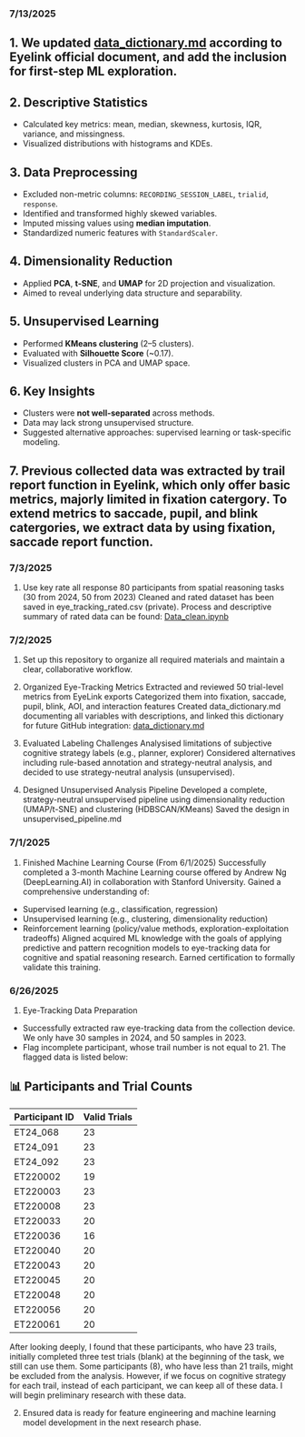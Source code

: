 ### 7/13/2025
## 1. We updated [data_dictionary.md](../data/data_dictionary.md) according to Eyelink official document, and add the inclusion for first-step ML exploration.
## 2. Descriptive Statistics
- Calculated key metrics: mean, median, skewness, kurtosis, IQR, variance, and missingness.
- Visualized distributions with histograms and KDEs.

## 3. Data Preprocessing
- Excluded non-metric columns: `RECORDING_SESSION_LABEL`, `trialid`, `response`.
- Identified and transformed highly skewed variables.
- Imputed missing values using **median imputation**.
- Standardized numeric features with `StandardScaler`.

## 4. Dimensionality Reduction
- Applied **PCA**, **t-SNE**, and **UMAP** for 2D projection and visualization.
- Aimed to reveal underlying data structure and separability.

## 5. Unsupervised Learning
- Performed **KMeans clustering** (2–5 clusters).
- Evaluated with **Silhouette Score** (~0.17).
- Visualized clusters in PCA and UMAP space.

## 6. Key Insights
- Clusters were **not well-separated** across methods.
- Data may lack strong unsupervised structure.
- Suggested alternative approaches: supervised learning or task-specific modeling.

## 7. Previous collected data was extracted by trail report function in Eyelink, which only offer basic metrics, majorly limited in fixation catergory. To extend metrics to saccade, pupil, and blink catergories, we extract data by using fixation, saccade report function.
   

### 7/3/2025
1. Use key rate all response
  80 participants from spatial reasoning tasks (30 from 2024, 50 from 2023)
  Cleaned and rated dataset has been saved in eye_tracking_rated.csv (private).
  Process and descriptive summary of rated data can be found: [Data_clean.ipynb](../notebooks/Data_clean.ipynb)


### 7/2/2025
1. Set up this repository to organize all required materials and maintain a clear, collaborative workflow.

2. Organized Eye-Tracking Metrics
  Extracted and reviewed 50 trial-level metrics from EyeLink exports
  Categorized them into fixation, saccade, pupil, blink, AOI, and interaction features
  Created data_dictionary.md documenting all variables with descriptions, and linked this dictionary for future GitHub integration: [data_dictionary.md](../data/data_dictionary.md)

3. Evaluated Labeling Challenges
  Analysised limitations of subjective cognitive strategy labels (e.g., planner, explorer)
  Considered alternatives including rule-based annotation and strategy-neutral analysis, and decided to use strategy-neutral analysis (unsupervised). 

4. Designed Unsupervised Analysis Pipeline
  Developed a complete, strategy-neutral unsupervised pipeline using dimensionality reduction (UMAP/t-SNE) and clustering (HDBSCAN/KMeans)
  Saved the design in unsupervised_pipeline.md
  

### 7/1/2025
1. Finished Machine Learning Course (From 6/1/2025)
Successfully completed a 3-month Machine Learning course offered by Andrew Ng (DeepLearning.AI) in collaboration with Stanford University.
Gained a comprehensive understanding of:
- Supervised learning (e.g., classification, regression)
- Unsupervised learning (e.g., clustering, dimensionality reduction)
- Reinforcement learning (policy/value methods, exploration-exploitation tradeoffs)
Aligned acquired ML knowledge with the goals of applying predictive and pattern recognition models to eye-tracking data for cognitive and spatial reasoning research.
Earned certification to formally validate this training.


### 6/26/2025
1. Eye-Tracking Data Preparation
- Successfully extracted raw eye-tracking data from the collection device. We only have 30 samples in 2024, and 50 samples in 2023.
- Flag incomplete participant, whose trail number is not equal to 21. The flagged data is listed below:
## 📊 Participants and Trial Counts

| Participant ID | Valid Trials |
|----------------|--------------|
| ET24_068       | 23           |
| ET24_091       | 23           |
| ET24_092       | 23           |
| ET220002       | 19           |
| ET220003       | 23           |
| ET220008       | 23           |
| ET220033       | 20           |
| ET220036       | 16           |
| ET220040       | 20           |
| ET220043       | 20           |
| ET220045       | 20           |
| ET220048       | 20           |
| ET220056       | 20           |
| ET220061       | 20           |

After looking deeply, I found that these participants, who have 23 trails, initially completed three test trials (blank) at the beginning of the task, we still can use them. 
Some participants (8), who have less than 21 trails, might be excluded from the analysis. However, if we focus on cognitive strategy for each trail, instead of each participant, we can keep all of these data. I will begin preliminary research with these data.

2. Ensured data is ready for feature engineering and machine learning model development in the next research phase.
